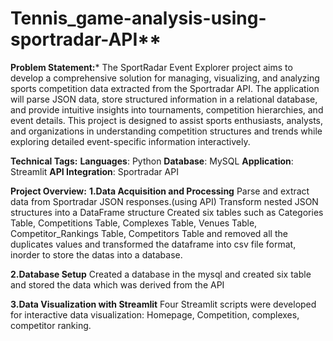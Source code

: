 # Tennis_game-analysis-using-sportradar-API**

**Problem Statement:***
The SportRadar Event Explorer project aims to develop a comprehensive solution for managing, visualizing, and analyzing sports competition data extracted from the Sportradar API. The application will parse JSON data, store structured information in a relational database, and provide intuitive insights into tournaments, competition hierarchies, and event details. This project is designed to assist sports enthusiasts, analysts, and organizations in understanding competition structures and trends while exploring detailed event-specific information interactively.

**Technical Tags:**
**Languages**: Python
**Database**: MySQL
**Application**: Streamlit
**API Integration**: Sportradar API

**Project Overview:**
**1.Data Acquisition and Processing**
Parse and extract data from Sportradar JSON responses.(using API)
Transform nested JSON structures into a DataFrame structure
Created six tables such as Categories Table, Competitions Table,  Complexes Table, Venues Table, Competitor_Rankings Table, Competitors Table and removed all the duplicates values and transformed the dataframe into csv file format, inorder to store the datas into a database.

**2.Database Setup**
Created a database in the mysql and created six table and stored the data which was derived from the API

**3.Data Visualization with Streamlit**
Four Streamlit scripts were developed for interactive data visualization:
Homepage, Competition, complexes, competitor ranking.
